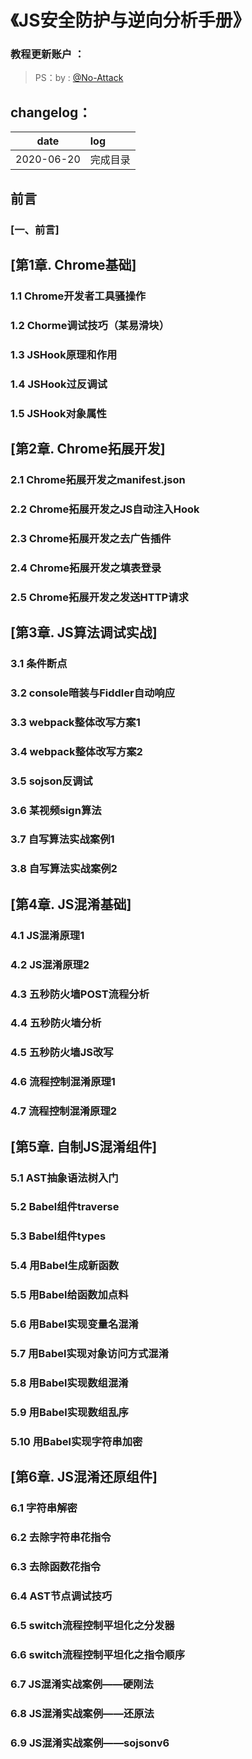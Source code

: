 # 《JS安全防护与逆向分析手册》

### 教程更新账户  ：
>PS：by : [@No-Attack](https://github.com/No-Attack) <br/>

## changelog：

|date|log|
|:-:|:-|
|2020-06-20|完成目录|

## 前言
### [一、前言]

## [第1章. Chrome基础]
### 1.1 Chrome开发者工具骚操作
### 1.2 Chorme调试技巧（某易滑块）
### 1.3 JSHook原理和作用
### 1.4 JSHook过反调试
### 1.5 JSHook对象属性

## [第2章. Chrome拓展开发]
### 2.1 Chrome拓展开发之manifest.json
### 2.2 Chrome拓展开发之JS自动注入Hook
### 2.3 Chrome拓展开发之去广告插件
### 2.4 Chrome拓展开发之填表登录
### 2.5 Chrome拓展开发之发送HTTP请求

## [第3章. JS算法调试实战]
### 3.1 条件断点
### 3.2 console暗装与Fiddler自动响应
### 3.3 webpack整体改写方案1
### 3.4 webpack整体改写方案2
### 3.5 sojson反调试
### 3.6 某视频sign算法
### 3.7 自写算法实战案例1
### 3.8 自写算法实战案例2

## [第4章. JS混淆基础]
### 4.1 JS混淆原理1
### 4.2 JS混淆原理2
### 4.3 五秒防火墙POST流程分析
### 4.4 五秒防火墙分析
### 4.5 五秒防火墙JS改写
### 4.6 流程控制混淆原理1
### 4.7 流程控制混淆原理2

## [第5章. 自制JS混淆组件]
### 5.1 AST抽象语法树入门
### 5.2 Babel组件traverse
### 5.3 Babel组件types
### 5.4 用Babel生成新函数
### 5.5 用Babel给函数加点料
### 5.6 用Babel实现变量名混淆
### 5.7 用Babel实现对象访问方式混淆
### 5.8 用Babel实现数组混淆
### 5.9 用Babel实现数组乱序
### 5.10 用Babel实现字符串加密

## [第6章. JS混淆还原组件]
### 6.1 字符串解密
### 6.2 去除字符串花指令
### 6.3 去除函数花指令
### 6.4 AST节点调试技巧
### 6.5 switch流程控制平坦化之分发器
### 6.6 switch流程控制平坦化之指令顺序
### 6.7 JS混淆实战案例——硬刚法
### 6.8 JS混淆实战案例——还原法
### 6.9 JS混淆实战案例——sojsonv6
